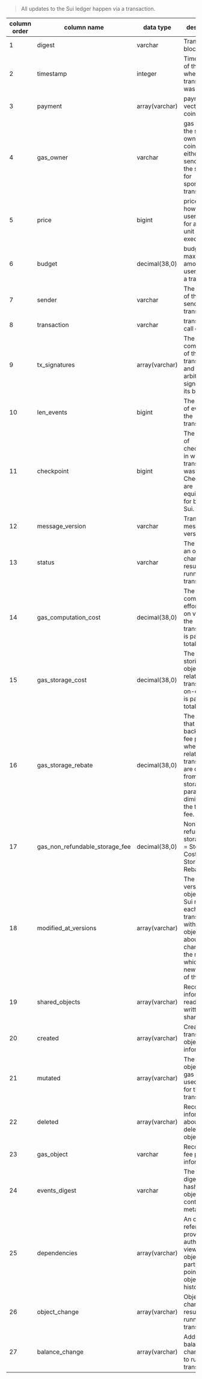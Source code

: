 > All updates to the Sui ledger happen via a transaction.

|column order	|column name	|data type	|description	|is_unique_key|
|--	|----	|----	|---------	|---|
|1	|digest	|varchar	|Transaction block hash.	|Y|
|2	|timestamp|	integer|	Timestamp of the block where this transaction was in	||
|3	|payment	|array(varchar)	|payment is a vector of gas coin	||
|4	|gas_owner	|varchar|	gas owner is the single owner of all coins used, either the sender, or the sponsor for sponsored transactions.||
|5	|price	|bigint	|price defines how much users will pay for a single unit of execution.	||
|6	|budget	|decimal(38,0)	|budget is the maximum amount a user pays for a transaction.	||
|7	|sender	|varchar	|The address of the user sending this transaction.	||
|8	|transaction	|varchar	|transaction call data	||
|9	|tx_signatures	|array(varchar)|	The combination of the transaction and the arbitration signature on its bytes	||
|10	|len_events	|bigint	|The number of events in the transaction	||
|11	|checkpoint	|bigint	|The number of checkpoints in which the transaction was added. Checkpoints are equivalents for blocks in Sui.	|Y|
|12	|message_version	|varchar	|Transaction message version	||
|13	|status	|varchar	|The status of an object that changed as a result of running the transaction.	||
|14	|gas_computation_cost	|decimal(38,0)	|The cost of computation efforts spent on validating the transaction. It is part of the total gas fee.	||
|15	|gas_storage_cost	|decimal(38,0)	|The cost of storing objects related to the transaction on-chain. It is part of the total gas fee.	||
|16	|gas_storage_rebate	|decimal(38,0)	|The funds that are paid back to the fee payer when objects related to a transaction are deleted from the storage. This parameter diminishes the total gas fee.	||
|17	|gas_non_refundable_storage_fee|	decimal(38,0)	|Non-refundable storage fees = Storage Cost - Storage Rebate	||
|18	|modified_at_versions	|array(varchar)	|The latest version of the object. In the Sui network, each transaction with an object brings about a change in it, the result of which is a new version of this object.||
|19	|shared_objects	|array(varchar)	|Record information read and written by shared users	||
|20	|created	|array(varchar)	|Create transaction object information	||
|21	|mutated	|array(varchar)	|The mutated object is the gas object used to pay for the transaction.	||
|22	|deleted	|array(varchar)	|Record information about deleted objects	||
|23	|gas_object	|varchar	|Record gas fee payer information	||
|24	|events_digest	|varchar	|The object digest is the hash of the object's contents and metadata.	||
|25	|dependencies	|array(varchar)	|An object reference provides an authenticated view of the object at a particular point in the object's history.	||
|26	|object_change|	array(varchar)	|Objects changed as a result of running a transaction	||
|27	|balance_change|	array(varchar)	|Address balance changes due to running transactions	||

